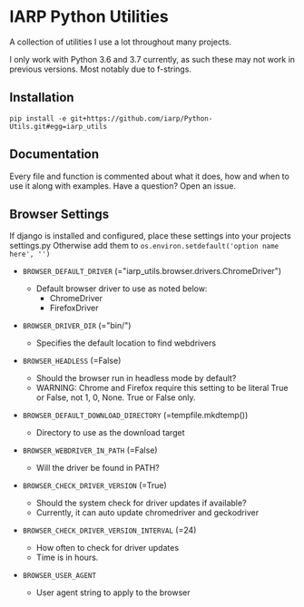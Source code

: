 # IARP Python Utilities

A collection of utilities I use a lot throughout many projects.

I only work with Python 3.6 and 3.7 currently, as such these may not work in
previous versions. Most notably due to f-strings.

## Installation

    pip install -e git+https://github.com/iarp/Python-Utils.git#egg=iarp_utils

## Documentation

Every file and function is commented about what it does, how and when to use
it along with examples. Have a question? Open an issue.


## Browser Settings

If django is installed and configured, place these settings into your projects settings.py
Otherwise add them to `os.environ.setdefault('option name here', '')`

* `BROWSER_DEFAULT_DRIVER` (="iarp_utils.browser.drivers.ChromeDriver")
  * Default browser driver to use as noted below:
    * ChromeDriver
    * FirefoxDriver

* `BROWSER_DRIVER_DIR` (="bin/")
  * Specifies the default location to find webdrivers

* `BROWSER_HEADLESS` (=False)
  * Should the browser run in headless mode by default?
  * WARNING: Chrome and Firefox require this setting to be literal True or False, not 1, 0, None. True or False only. 

* `BROWSER_DEFAULT_DOWNLOAD_DIRECTORY` (=tempfile.mkdtemp())
  * Directory to use as the download target

* `BROWSER_WEBDRIVER_IN_PATH` (=False)
  * Will the driver be found in PATH?

* `BROWSER_CHECK_DRIVER_VERSION` (=True)
  * Should the system check for driver updates if available?
  * Currently, it can auto update chromedriver and geckodriver

* `BROWSER_CHECK_DRIVER_VERSION_INTERVAL` (=24)
  * How often to check for driver updates
  * Time is in hours.

* `BROWSER_USER_AGENT`
  * User agent string to apply to the browser
